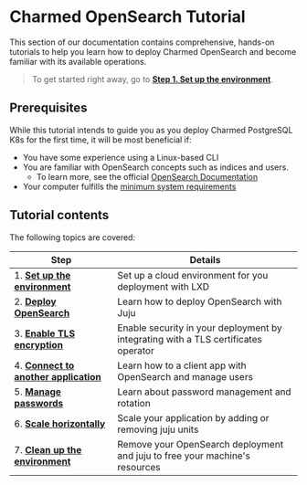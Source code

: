# Charmed OpenSearch Tutorial

This section of our documentation contains comprehensive, hands-on tutorials to help you learn how to deploy Charmed OpenSearch and become familiar with its available operations.

>To get started right away, go to [**Step 1. Set up the environment**](/t/9724).

## Prerequisites
While this tutorial intends to guide you as you deploy Charmed PostgreSQL K8s for the first time, it will be most beneficial if:

* You have some experience using a Linux-based CLI
* You are familiar with OpenSearch concepts such as indices and users.
  * To learn more, see the official [OpenSearch Documentation](https://opensearch.org/docs/latest/about/)
* Your computer fulfills the [minimum system requirements](/t/14565)

## Tutorial contents

The following topics are covered:

| Step | Details |
| ------- | ---------- |
| 1. [**Set up the environment**](/t/9724) | Set up a cloud environment for you deployment with LXD |
| 2. [**Deploy OpenSearch**](/t/9716) | Learn how to deploy OpenSearch with Juju |
| 3. [**Enable TLS encryption**](/t/9718) | Enable security in your deployment by integrating with a TLS certificates operator
| 4. [**Connect to another application**](/t/9714) | Learn how to a client app with OpenSearch and manage users
| 5. [**Manage passwords**](/t/9728) | Learn about password management and rotation
| 6. [**Scale horizontally**](/t/9720) | Scale your application by adding or removing juju units
| 7. [**Clean up the environment**](/t/9726) | Remove your OpenSearch deployment and juju to free your machine's resources